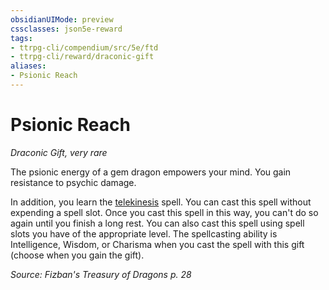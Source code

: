 ```yaml
---
obsidianUIMode: preview
cssclasses: json5e-reward
tags:
- ttrpg-cli/compendium/src/5e/ftd
- ttrpg-cli/reward/draconic-gift
aliases:
- Psionic Reach
---
```

# Psionic Reach
*Draconic Gift, very rare*  

The psionic energy of a gem dragon empowers your mind. You gain resistance to psychic damage.

In addition, you learn the [telekinesis](/3-Mechanics/CLI/Compendium/spells/telekinesis.md) spell. You can cast this spell without expending a spell slot. Once you cast this spell in this way, you can't do so again until you finish a long rest. You can also cast this spell using spell slots you have of the appropriate level. The spellcasting ability is Intelligence, Wisdom, or Charisma when you cast the spell with this gift (choose when you gain the gift).

*Source: Fizban's Treasury of Dragons p. 28*
